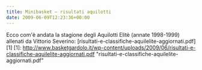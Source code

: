 ```yaml
---
title: Minibasket – risultati aquilotti
date: 2009-06-09T12:23:36+00:00
---
```

Ecco com'è andata la stagione degli Aquilotti Elitè (annate 1998-1999) allenati da Vittorio Severino: \[risultati-e-classifiche-aquilelite-aggiornati.pdf\]\[1\] \[1\]: http://www.basketgardolo.it/wp-content/uploads/2009/06/risultati-e-classifiche-aquilelite-aggiornati.pdf "risultati-e-classifiche-aquilelite-aggiornati.pdf"